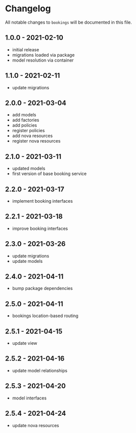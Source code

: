 # Changelog

All notable changes to `bookings` will be documented in this file.

## 1.0.0 - 2021-02-10

- initial release
- migrations loaded via package
- model resolution via container

## 1.1.0 - 2021-02-11

- update migrations

## 2.0.0 - 2021-03-04

- add models
- add factories
- add policies
- register policies
- add nova resources
- register nova resources

## 2.1.0 - 2021-03-11

- updated models
- first version of base booking service

## 2.2.0 - 2021-03-17

- implement booking interfaces

## 2.2.1 - 2021-03-18

- improve booking interfaces

## 2.3.0 - 2021-03-26

- update migrations
- update models

## 2.4.0 - 2021-04-11

- bump package dependencies

## 2.5.0 - 2021-04-11

- bookings location-based routing

## 2.5.1 - 2021-04-15

- update view

## 2.5.2 - 2021-04-16

- update model relationships

## 2.5.3 - 2021-04-20

- model interfaces

## 2.5.4 - 2021-04-24

- update nova resources
